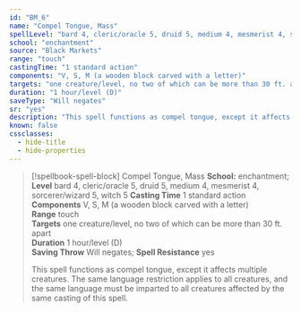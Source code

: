 ```yaml
---
id: "BM_6"
name: "Compel Tongue, Mass"
spellLevel: "bard 4, cleric/oracle 5, druid 5, medium 4, mesmerist 4, sorcerer/wizard 5, witch 5"
school: "enchantment"
source: "Black Markets"
range: "touch"
castingTime: "1 standard action"
components: "V, S, M (a wooden block carved with a letter)"
targets: "one creature/level, no two of which can be more than 30 ft. apart"
duration: "1 hour/level (D)"
saveType: "Will negates"
sr: "yes"
description: "This spell functions as compel tongue, except it affects multiple creatures. The same language restriction applies to all creatures, and the same language must be imparted to all creatures affected by the same casting of this spell."
known: false
cssclasses:
  - hide-title
  - hide-properties
---
```


> [!spellbook-spell-block] Compel Tongue, Mass
> **School:** enchantment; **Level** bard 4, cleric/oracle 5, druid 5, medium 4, mesmerist 4, sorcerer/wizard 5, witch 5
> **Casting Time** 1 standard action  
> **Components** V, S, M (a wooden block carved with a letter)  
> **Range** touch  
> **Targets** one creature/level, no two of which can be more than 30 ft. apart  
> **Duration** 1 hour/level (D)  
> **Saving Throw** Will negates; **Spell Resistance** yes
> 
> This spell functions as compel tongue, except it affects multiple creatures. The same language restriction applies to all creatures, and the same language must be imparted to all creatures affected by the same casting of this spell.